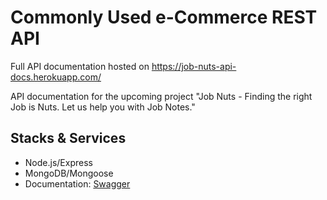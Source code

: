 # Commonly Used e-Commerce REST API

Full API documentation hosted on https://job-nuts-api-docs.herokuapp.com/

API documentation for the upcoming project "Job Nuts - Finding the right Job is Nuts. Let us help you with Job Notes."

## Stacks & Services

- Node.js/Express
- MongoDB/Mongoose
- Documentation: [Swagger](https://swagger.io/)
